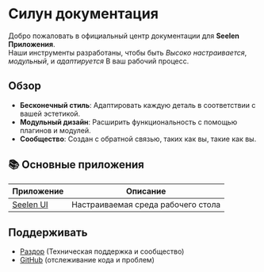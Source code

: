 # **Силун документация**

Добро пожаловать в официальный центр документации для **Seelen Приложения**.\
Наши инструменты разработаны, чтобы быть *Высоко настраивается*, *модульный*, и *адаптируется*
В ваш рабочий процесс.

## Обзор

* **Бесконечный стиль**: Адаптировать каждую деталь в соответствии с вашей эстетикой.
* **Модульный дизайн**: Расширить функциональность с помощью плагинов и модулей.
* **Сообщество**: Создан с обратной связью, таких как вы, такие как вы.

## **📚 Основные приложения**

| Приложение                   | Описание                           |
| ---------------------------- | ---------------------------------- |
| [Seelen UI](/apps/seelen-ui) | Настраиваемая среда рабочего стола |

## Поддерживать

* [Раздор](https://discord.gg/ABfASx5ZAJ) (Техническая поддержка и сообщество)
* [GitHub](https://github.com/Seelen-Inc) (отслеживание кода и проблем)
